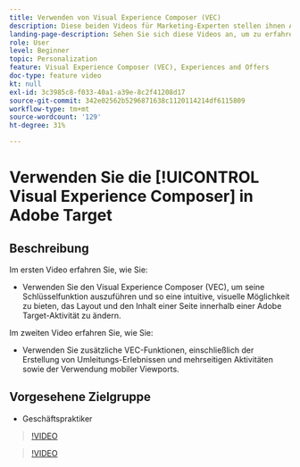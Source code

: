 ```yaml
---
title: Verwenden von Visual Experience Composer (VEC)
description: Diese beiden Videos für Marketing-Experten stellen ihnen Adobe Target Visual Experience Composer (VEC) vor. Sehen Sie sich diese Videos an, um zu erfahren, wie Sie Aktivitäten mit VEC erstellen.
landing-page-description: Sehen Sie sich diese Videos an, um zu erfahren, wie Sie Aktivitäten mit dem Visual Experience Composer (VEC) erstellen.
role: User
level: Beginner
topic: Personalization
feature: Visual Experience Composer (VEC), Experiences and Offers
doc-type: feature video
kt: null
exl-id: 3c3985c8-f033-40a1-a39e-8c2f41208d17
source-git-commit: 342e02562b5296871638c1120114214df6115809
workflow-type: tm+mt
source-wordcount: '129'
ht-degree: 31%

---
```


# Verwenden Sie die [!UICONTROL Visual Experience Composer] in Adobe Target

## Beschreibung

Im ersten Video erfahren Sie, wie Sie:

* Verwenden Sie den Visual Experience Composer (VEC), um seine Schlüsselfunktion auszuführen und so eine intuitive, visuelle Möglichkeit zu bieten, das Layout und den Inhalt einer Seite innerhalb einer Adobe Target-Aktivität zu ändern.

Im zweiten Video erfahren Sie, wie Sie:

* Verwenden Sie zusätzliche VEC-Funktionen, einschließlich der Erstellung von Umleitungs-Erlebnissen und mehrseitigen Aktivitäten sowie der Verwendung mobiler Viewports.

## Vorgesehene Zielgruppe

* Geschäftspraktiker

>[!VIDEO](https://video.tv.adobe.com/v/17399/?quality=12)

>[!VIDEO](https://video.tv.adobe.com/v/17401/?quality=12)
